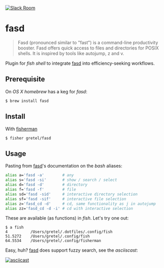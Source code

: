 [![Slack Room][slack-badge]][slack-link]

# fasd

> Fasd (pronounced similar to "fast") is a command-line productivity booster. Fasd offers quick access to files and directories for POSIX shells. It is inspired by tools like autojump, z and v.

Plugin for *fish shell* to integrate [fasd] into efficiency-seeking workflows.

## Prerequisite

On *OS X* *homebrew* has a keg for *fasd*:

```fish
$ brew install fasd
```

## Install

With [fisherman]

```fish
$ fisher gretel/fasd
```

## Usage

Pasting from [fasd]'s documentation on the *bash* aliases:

```bash
alias a='fasd -a'        # any
alias s='fasd -si'       # show / search / select
alias d='fasd -d'        # directory
alias f='fasd -f'        # file
alias sd='fasd -sid'     # interactive directory selection
alias sf='fasd -sif'     # interactive file selection
alias z='fasd_cd -d'     # cd, same functionality as j in autojump
alias zz='fasd_cd -d -i' # cd with interactive selection
```

These are available (as functions) in *fish*. Let's try one out:

```
$ a fish
4          /Users/gretel/.dotfiles/.config/fish
51.5272    /Users/gretel/.config/fish
64.5534    /Users/gretel/.config/fisherman
```

Easy, huh? [fasd] does support fuzzy search, see the *asciiscast*:

[![asciicast](https://asciinema.org/a/6t3tuvd8ajy0ztg99epi48ki8.png)](https://asciinema.org/a/6t3tuvd8ajy0ztg99epi48ki8)

[fasd]: https://github.com/clvv/fasd

[slack-link]: https://fisherman-wharf.herokuapp.com/
[slack-badge]: https://fisherman-wharf.herokuapp.com/badge.svg

[fisherman]: https://github.com/fisherman/fisherman
